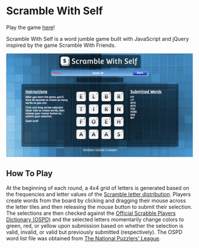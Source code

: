 # Scramble With Self

Play the game [here][scramble-with-self]!

[scramble-with-self]: http://www.tamjeffrey.com/scramble-with-self

Scramble With Self is a word jumble game built with JavaScript and jQuery inspired by the game Scramble With Friends.

![game](./screenshots/game.png)

## How To Play

At the beginning of each round, a 4x4 grid of letters is generated based on the frequencies and letter values of the [Scramble letter distribution][scramble-letter-dist]. Players create words from the board by clicking and dragging their mouse across the letter tiles and then releasing the mouse button to submit their selection. The selections are then checked against the [Official Scrabble Players Dictionary (OSPD)][ospd] and the selected letters momentarily change colors to green, red, or yellow upon submission based on whether the selection is valid, invalid, or valid but previously submitted (respectively). The OSPD word list file was obtained from [The National Puzzlers' League][ospd-word-list].

[scramble-letter-dist]: https://en.wikipedia.org/wiki/Scrabble_letter_distributions
[ospd]: https://en.wikipedia.org/wiki/Official_Scrabble_Players_Dictionary
[ospd-word-list]: http://www.puzzlers.org/dokuwiki/doku.php?id=solving%3awordlists%3aabout%3astart
